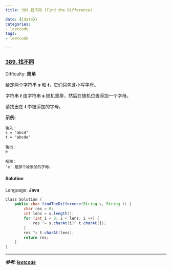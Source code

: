 ```yaml
---
title: 389.找不同 (Find the Difference)

date: {{date}}
categories:
- leetcode
tags:
- leetcode

---
```

### [389\. 找不同](https://leetcode-cn.com/problems/find-the-difference/)

Difficulty: **简单**


给定两个字符串 _**s**_ 和 _**t**_，它们只包含小写字母。

字符串 **_t_** 由字符串 **_s_** 随机重排，然后在随机位置添加一个字母。

请找出在 _**t**_ 中被添加的字母。

**示例:**

```
输入：
s = "abcd"
t = "abcde"

输出：
e

解释：
'e' 是那个被添加的字母。
```


#### Solution

Language: **Java**

```java
​class Solution {
    public char findTheDifference(String s, String t) {
        char res = 0;
        int lens = s.length();
        for (int i = 0; i < lens; i ++) {
            res ^= s.charAt(i)^ t.charAt(i);
        }
        res ^= t.charAt(lens);
        return res;
    }
}
```

---
***参考:
[leetcode](https://leetcode-cn.com/problems/find-the-difference/submissions/)***
